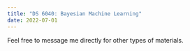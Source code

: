 ```yaml
---
title: "DS 6040: Bayesian Machine Learning"
date: 2022-07-01
---
```


Feel free to message me directly for other types of materials.
